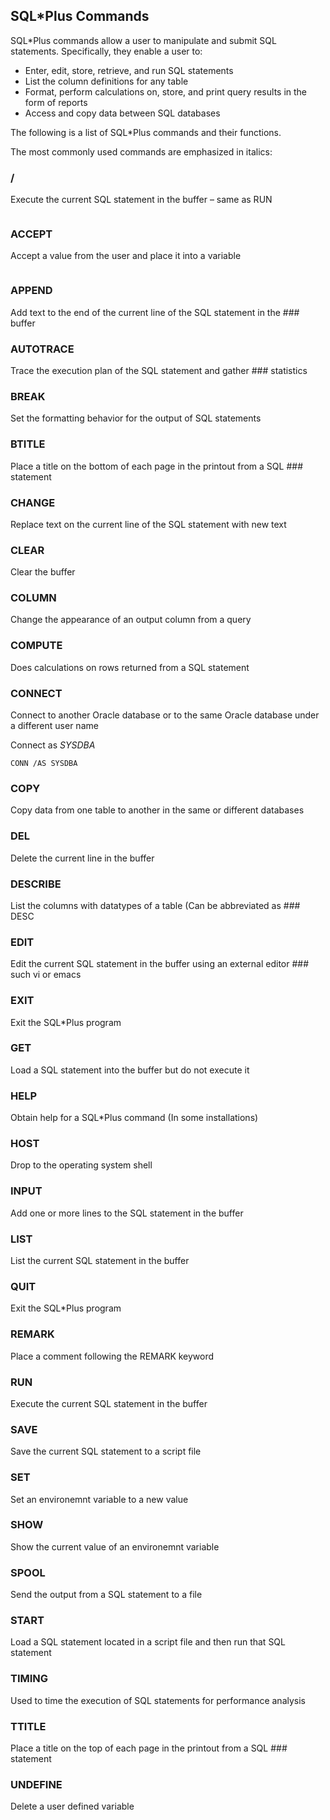 ## SQL\*Plus Commands

SQL\*Plus commands allow a user to manipulate and submit SQL statements. Specifically, they enable a user to:

- Enter, edit, store, retrieve, and run SQL statements
- List the column definitions for any table
- Format, perform calculations on, store, and print query results in the form of reports
- Access and copy data between SQL databases

The following is a list of SQL\*Plus commands and their functions.

The most commonly used commands are emphasized in italics:

### /

Execute the current SQL statement in the buffer – same as RUN

```sql

```

### ACCEPT

Accept a value from the user and place it into a variable

```sql

```

### APPEND

Add text to the end of the current line of the SQL statement in the ### buffer

### AUTOTRACE

Trace the execution plan of the SQL statement and gather ### statistics

### BREAK

Set the formatting behavior for the output of SQL statements

### BTITLE

Place a title on the bottom of each page in the printout from a SQL ### statement

### CHANGE

Replace text on the current line of the SQL statement with new text

### CLEAR

Clear the buffer

### COLUMN

Change the appearance of an output column from a query

### COMPUTE

Does calculations on rows returned from a SQL statement

### CONNECT

Connect to another Oracle database or to the same Oracle database under a different user name

Connect as _SYSDBA_

```
CONN /AS SYSDBA
```

### COPY

Copy data from one table to another in the same or different databases

### DEL

Delete the current line in the buffer

### DESCRIBE

List the columns with datatypes of a table (Can be abbreviated as ### DESC

### EDIT

Edit the current SQL statement in the buffer using an external editor ### such
vi or emacs

### EXIT

Exit the SQL\*Plus program

### GET

Load a SQL statement into the buffer but do not execute it

### HELP

Obtain help for a SQL\*Plus command (In some installations)

### HOST

Drop to the operating system shell

### INPUT

Add one or more lines to the SQL statement in the buffer

### LIST

List the current SQL statement in the buffer

### QUIT

Exit the SQL\*Plus program

### REMARK

Place a comment following the REMARK keyword

### RUN

Execute the current SQL statement in the buffer

### SAVE

Save the current SQL statement to a script file

### SET

Set an environemnt variable to a new value

### SHOW

Show the current value of an environemnt variable

### SPOOL

Send the output from a SQL statement to a file

### START

Load a SQL statement located in a script file and then run that SQL statement

### TIMING

Used to time the execution of SQL statements for performance analysis

### TTITLE

Place a title on the top of each page in the printout from a SQL ### statement

### UNDEFINE

Delete a user defined variable
